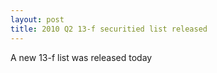 ```yaml
---
layout: post
title: 2010 Q2 13-f securitied list released
---
```

A new 13-f list was released today

    